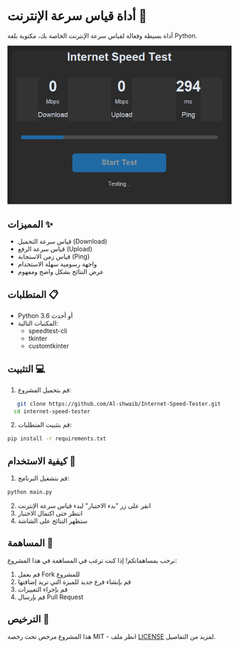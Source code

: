 # أداة قياس سرعة الإنترنت 🚀

أداة بسيطة وفعالة لقياس سرعة الإنترنت الخاصة بك، مكتوبة بلغة Python.

![Project Interface](img/screenshot.png)

## المميزات ✨

- قياس سرعة التحميل (Download)
- قياس سرعة الرفع (Upload)
- قياس زمن الاستجابة (Ping)
- واجهة رسومية سهلة الاستخدام
- عرض النتائج بشكل واضح ومفهوم

## المتطلبات 📋

- Python 3.6 أو أحدث
- المكتبات التالية:
  - speedtest-cli
  - tkinter
  - customtkinter

## التثبيت 💻

1. قم بتحميل المشروع:
```bash
   git clone https://github.com/Al-shwaib/Internet-Speed-Tester.git
  cd internet-speed-tester
```

2. قم بتثبيت المتطلبات:
```bash
pip install -r requirements.txt
```

## كيفية الاستخدام 🔧

1. قم بتشغيل البرنامج:
```bash
python main.py
```

2. انقر على زر "بدء الاختبار" لبدء قياس سرعة الإنترنت
3. انتظر حتى اكتمال الاختبار
4. ستظهر النتائج على الشاشة

## المساهمة 🤝

نرحب بمساهماتكم! إذا كنت ترغب في المساهمة في هذا المشروع:

1. قم بعمل Fork للمشروع
2. قم بإنشاء فرع جديد للميزة التي تريد إضافتها
3. قم بإجراء التغييرات
4. قم بإرسال Pull Request

## الترخيص 📝

هذا المشروع مرخص تحت رخصة MIT - انظر ملف [LICENSE](LICENSE) لمزيد من التفاصيل.
